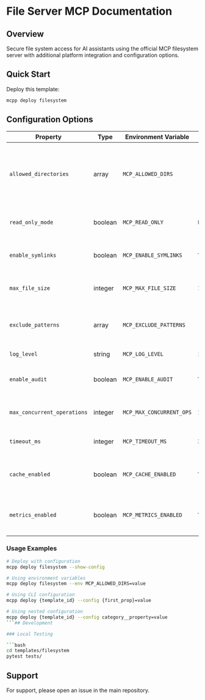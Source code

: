 # File Server MCP Documentation

## Overview

Secure file system access for AI assistants using the official MCP filesystem server with additional platform integration and configuration options.

## Quick Start

Deploy this template:

```bash
mcpp deploy filesystem
```

## Configuration Options

| Property | Type | Environment Variable | Default | Description |
|----------|------|---------------------|---------|-------------|
| `allowed_directories` | array | `MCP_ALLOWED_DIRS` | `['/data']` | List of directories the server can access. Paths will be mounted and validated for security. |
| `read_only_mode` | boolean | `MCP_READ_ONLY` | `False` | Enable read-only mode to prevent any file modifications |
| `enable_symlinks` | boolean | `MCP_ENABLE_SYMLINKS` | `True` | Allow following symbolic links (with security validation) |
| `max_file_size` | integer | `MCP_MAX_FILE_SIZE` | `100` | Maximum file size for read operations in megabytes |
| `exclude_patterns` | array | `MCP_EXCLUDE_PATTERNS` | `['**/.git/**', '**/node_modules/**', '**/.env*']` | Glob patterns for files/directories to exclude from operations |
| `log_level` | string | `MCP_LOG_LEVEL` | `info` | Logging level for the server |
| `enable_audit` | boolean | `MCP_ENABLE_AUDIT` | `True` | Enable detailed audit logging of file operations |
| `max_concurrent_operations` | integer | `MCP_MAX_CONCURRENT_OPS` | `10` | Maximum number of concurrent file operations |
| `timeout_ms` | integer | `MCP_TIMEOUT_MS` | `30000` | Timeout for file operations in milliseconds |
| `cache_enabled` | boolean | `MCP_CACHE_ENABLED` | `True` | Enable file content caching for better performance |
| `metrics_enabled` | boolean | `MCP_METRICS_ENABLED` | `True` | Enable performance and health metrics collection |

### Usage Examples

```bash
# Deploy with configuration
mcpp deploy filesystem --show-config

# Using environment variables
mcpp deploy filesystem --env MCP_ALLOWED_DIRS=value

# Using CLI configuration
mcpp deploy {template_id} --config {first_prop}=value

# Using nested configuration
mcpp deploy {template_id} --config category__property=value
```## Development

### Local Testing

```bash
cd templates/filesystem
pytest tests/
```

## Support

For support, please open an issue in the main repository.
